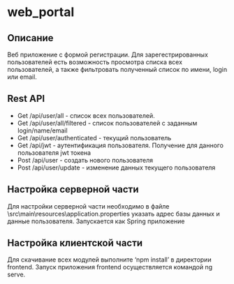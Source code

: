 # web_portal
## Описание
Веб приложение с формой регистрации. 
Для зарегестрированных пользователей есть возможность просмотра списка всех пользователей,
а также фильтровать полученный список по имени, login или email.
## Rest API
* Get /api/user/all - список всех пользователей.
* Get /api/user/all/filtered - список пользователей с заданным login/name/email
* Get /api/user/authenticated - текущий пользователь
* Get /api/jwt - аутентификация пользователя. Получение для данного пользователя jwt токена
* Post /api/user - создать нового пользователя
* Post /api/user/update - изменение данных текущего пользователя
## Настройка серверной части
Для настройки серверной части необходимо в файле \src\main\resources\application.properties указать адрес базы данных
и данные пользователя.
Запускается как Spring приложение
##  Настройка клиентской части
Для скачивание всех модулей выполните ‘npm install’ в директории frontend.
Запуск приложения frontend осуществляется командой ng serve.
